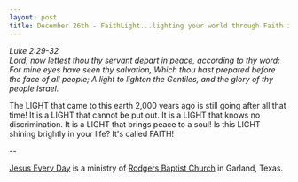 ```yaml
---
layout: post
title: December 26th - FaithLight...lighting your world through Faith in
---
```


_Luke 2:29-32  
Lord, now lettest thou thy servant depart in peace, according to thy
word: For mine eyes have seen thy salvation, Which thou hast prepared
before the face of all people; A light to lighten the Gentiles, and
the glory of thy people Israel._

The LIGHT that came to this earth 2,000 years ago is still going
after all that time! It is a LIGHT that cannot be put out. It is a
LIGHT that knows no discrimination. It is a LIGHT that brings peace
to a soul! Is this LIGHT shining brightly in your life? It's called
FAITH!

 --

<a href=http://jesuseveryday.net>Jesus Every Day</a> is a ministry of <a href=http://rodgersbaptist.net>Rodgers Baptist Church</a> in Garland, Texas.
